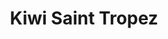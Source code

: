 ---
title: "Kiwi Saint Tropez"
url: /saint-tropez/kiwi-saint-tropez-rue-des-commercants-2/
shop: vêtements
---